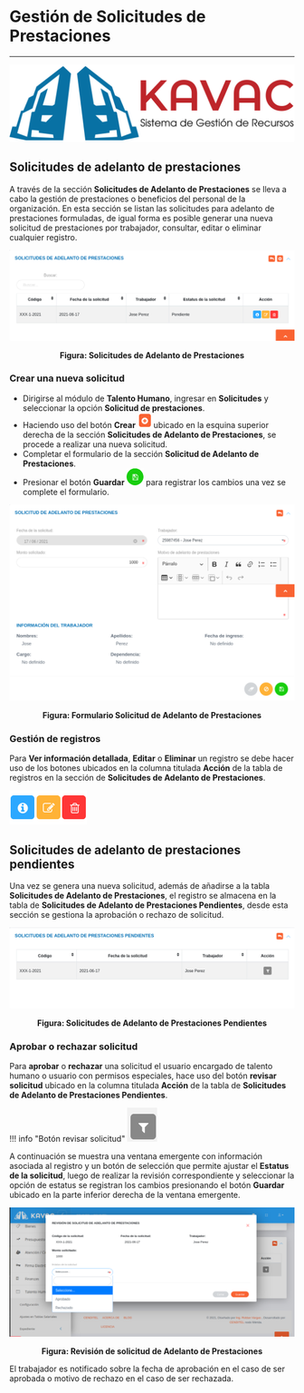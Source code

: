 # Gestión de Solicitudes de Prestaciones
****************************************

![Screenshoot](../img/logokavac.png#imagen)

## Solicitudes de adelanto de prestaciones

A través de la sección **Solicitudes de Adelanto de Prestaciones** se lleva a cabo la gestión de prestaciones o beneficios del personal de la organización.  En esta sección se listan las solicitudes para adelanto de prestaciones formuladas, de igual forma es posible generar una nueva solicitud de prestaciones por trabajador, consultar, editar o eliminar cualquier registro.  

![Screenshot](../img/image54.png)<div style="text-align: center;font-weight: bold">Figura: Solicitudes de Adelanto de Prestaciones</div>

### Crear una nueva solicitud

-   Dirigirse al módulo de **Talento Humano**, ingresar en **Solicitudes** y seleccionar la opción **Solicitud de prestaciones**.
-   Haciendo uso del botón **Crear** ![Screenshot](../img/create.png#imagen) ubicado en la esquina superior derecha de la sección **Solicitudes de Adelanto de Prestaciones**, se procede a realizar una nueva solicitud.
-   Completar el formulario de la sección **Solicitud de Adelanto de Prestaciones**.
-   Presionar el botón **Guardar** ![Screenshot](../img/save.png#imagen) para registrar los cambios una vez se complete el formulario.

![Screenshot](../img/image55.png)<div style="text-align: center;font-weight: bold">Figura: Formulario Solicitud de Adelanto de Prestaciones</div>

### Gestión de registros

Para **Ver información detallada**, **Editar** o **Eliminar** un registro se debe hacer uso de los botones ubicados en la columna titulada **Acción** de la tabla de registros en la sección de **Solicitudes de Adelanto de Prestaciones**.

![Screenshot](../img/manage.png)

## Solicitudes de adelanto de prestaciones pendientes

Una vez se genera una nueva solicitud, además de añadirse a la tabla **Solicitudes de Adelanto de Prestaciones**, el registro se almacena en la tabla de **Solicitudes de Adelanto de Prestaciones Pendientes**, desde esta sección se gestiona la aprobación o rechazo de solicitud.

![Screenshot](../img/image56.png)<div style="text-align: center;font-weight: bold">Figura: Solicitudes de Adelanto de Prestaciones Pendientes</div>

### Aprobar o rechazar solicitud

Para **aprobar** o **rechazar** una solicitud el usuario encargado de talento humano o usuario con permisos especiales, hace uso del botón **revisar solicitud** ubicado en la columna titulada **Acción** de la tabla de **Solicitudes de Adelanto de Prestaciones Pendientes**.

!!! info "Botón revisar solicitud"
    ![Screenshot](../img/check.png#imagen)

A continuación se muestra una ventana emergente con información asociada al registro y un botón de selección que permite ajustar el **Estatus de la solicitud**, luego de realizar la revisión correspondiente y seleccionar la opción de estatus se registran los cambios presionando el botón **Guardar** ubicado en la parte inferior derecha de la ventana emergente.   

![Screenshot](../img/image57.png)<div style="text-align: center;font-weight: bold">Figura: Revisión de solicitud de Adelanto de Prestaciones </div>

El trabajador es notificado sobre la fecha de aprobación en el caso de ser aprobada o motivo de rechazo en el caso de ser rechazada.